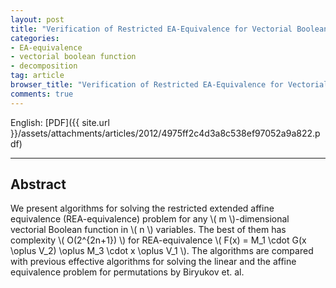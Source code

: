 ```yaml
---
layout: post
title: "Verification of Restricted EA-Equivalence for Vectorial Boolean Functions"
categories:
- EA-equivalence
- vectorial boolean function
- decomposition
tag: article
browser_title: "Verification of Restricted EA-Equivalence for Vectorial Boolean Functions"
comments: true
---
```


English: [PDF]({{ site.url }}/assets/attachments/articles/2012/4975ff2c4d3a8c538ef97052a9a822.pdf)
___

<!--more-->

## Abstract

We present algorithms for solving the restricted extended affine equivalence (REA-equivalence) problem for any \\( m \\)-dimensional vectorial Boolean function in \\( n \\) variables. The best of them has complexity \\( O(2^{2n+1}) \\) for REA-equivalence \\( F(x) = M\_1 \cdot G\(x \oplus V\_2\) \oplus M\_3 \cdot x \oplus V\_1 \\). The algorithms are compared with previous effective algorithms for solving the linear and the affine equivalence problem for permutations by Biryukov et. al.